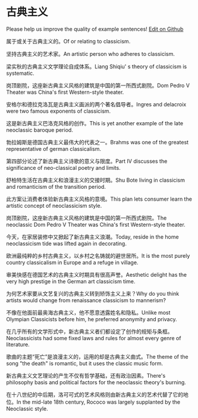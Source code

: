 # 古典主义

Please help us improve the quality of example sentences! [Edit on Github](https://github.com/jiyushe/jiyu-example-sentence-source/blob/main/chinese/gudianzhuyi.md)

<p><span class="chinese">属于或关于古典主义的。</span><span class="english">Of or relating to classicism.</span></p>

<p><span class="chinese">坚持古典主义的艺术家。</span><span class="english">An artistic person who adheres to classicism.</span></p>

<p><span class="chinese">梁实秋的古典主义文学理论自成体系。</span><span class="english">Liang Shiqiu' s theory of classicism is systematic.</span></p>

<p><span class="chinese">岗顶剧院，这座新古典主义风格的建筑是中国的第一所西式剧院。</span><span class="english">Dom Pedro V Theater was China's first Western-style theater.</span></p>

<p><span class="chinese">安格尔和德拉克洛瓦是古典主义画派的两个著名倡导者。</span><span class="english">Ingres and delacroix were two famous exponents of classicism.</span></p>

<p><span class="chinese">这是新古典主义巴洛克风格的创作。</span><span class="english">This is yet another example of the late neoclassic baroque period.</span></p>

<p><span class="chinese">勃拉姆斯是德国古典主义最伟大的代表之一。</span><span class="english">Brahms was one of the greatest representative of german classicalism.</span></p>

<p><span class="chinese">第四部分论述了新古典主义诗歌的意义与限度。</span><span class="english">Part IV discusses the significance of neo-classical poetry and limits.</span></p>

<p><span class="chinese">舒柏特生活在古典主义和浪漫主义的交接时期。</span><span class="english">Shu Bote living in classicism and romanticism of the transition period.</span></p>

<p><span class="chinese">此方案让消费者体验新古典主义风格的意境。</span><span class="english">This plan lets consumer learn the artistic concept of neoclassicism style.</span></p>

<p><span class="chinese">岗顶剧院，这座新古典主义风格的建筑是中国的第一所西式剧院。</span><span class="english">The neoclassic Dom Pedro V Theater was China's first Western-style theater.</span></p>

<p><span class="chinese">今天，在家居装修中又掀起了新古典主义浪潮。</span><span class="english">Today, reside in the home neoclassicism tide was lifted again in decorating.</span></p>

<p><span class="chinese">欧洲最纯粹的乡村古典主义，以乡村之名铸就的避世居所。</span><span class="english">It is the most purely country classicalism in Europe and a refuge in village.</span></p>

<p><span class="chinese">审美快感在德国艺术的古典主义时期具有很高声誉。</span><span class="english">Aesthetic delight has the very high prestige in the German art classicism time.</span></p>

<p><span class="chinese">为何艺术家要从文艺复兴的古典主义转到矫饰主义上来？</span><span class="english">Why do you think artists would change from renaissance classicism to mannerism?</span></p>

<p><span class="chinese">不像在他面前最奥海古典主义，他不愿意透露姓名和隐私。</span><span class="english">Unlike most Olympian Classicists before him, he preferred anonymity and privacy.</span></p>

<p><span class="chinese">在几乎所有的文学形式中，新古典主义者们都设定了创作的规矩与条框。</span><span class="english">Neoclassicists had some fixed laws and rules for almost every genre of literature.</span></p>

<p><span class="chinese">歌曲的主题“死亡”是浪漫主义的，运用的却是古典主义曲式。</span><span class="english">The theme of the song "the death" is romantic, but it uses the classic music form.</span></p>

<p><span class="chinese">新古典主义文艺理论的产生不仅有哲学基础，还有政治因素。</span><span class="english">There's philosophy basis and political factors for the neoclassic theory's burning.</span></p>

<p><span class="chinese">在十八世纪的中后期，洛可可式的艺术风格则由新古典主义的艺术代替了它的地位。</span><span class="english">In the mid-late 18th century, Rococo was largely supplanted by the Neoclassic style.</span></p>

